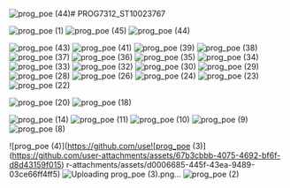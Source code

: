 ![prog_poe (44)](https://github.com/user-attachments/assets/6a0aeb13-3083-424b-bfa5-f76f17f90c1f)# PROG7312_ST10023767


![prog_poe (1)](https://github.com/user-attachments/assets/af71acc5-421c-49e6-bcac-eec4801e4d46)
![prog_poe (45)](https://github.com/user-attachments/assets/7a2831a0-2615-4f32-b940-19d6147d8a72)
![prog_poe (44)](https://github.com/user-attachments/assets/6aaba5eb-ff93-4d2f-9cfe-1981e52a84ec)



![prog_poe (43)](https://github.com/user-attachments/assets/1f5ca36c-cf39-4262-b485-afde2e361e4a)
![prog_poe (41)](https://github.com/user-attachments/assets/60c044c2-119d-4374-9643-6658996f4984)
![prog_poe (39)](https://github.com/user-attachments/assets/c32fd606-1be9-48fa-b270-62e10cd6d31c)
![prog_poe (38)](https://github.com/user-attachments/assets/790830d4-0e1a-486d-b1f4-3730dc6c7dcb)
![prog_poe (37)](https://github.com/user-attachments/assets/3ee668d0-f1fe-4894-8856-ef48c11f7377)
![prog_poe (36)](https://github.com/user-attachments/assets/227ecf62-75a9-40ab-a3b3-a28dead9cda0)
![prog_poe (35)](https://github.com/user-attachments/assets/e87d4a87-5ff5-42df-ae4e-2c79db7ede2f)
![prog_poe (34)](https://github.com/user-attachments/assets/a6de1ad3-3eba-47dc-9e3e-45822f224a45)
![prog_poe (33)](https://github.com/user-attachments/assets/17d6a15d-66f2-4830-abe9-6ca9d0ff08a0)
![prog_poe (32)](https://github.com/user-attachments/assets/5c5be023-6dd3-4ded-a4d8-ed1227f4ab28)
![prog_poe (30)](https://github.com/user-attachments/assets/cc987d04-6787-48a2-a462-d0dbaa7980cc)
![prog_poe (29)](https://github.com/user-attachments/assets/18f39ad9-be8b-4055-b91d-7d76353b7044)
![prog_poe (28)](https://github.com/user-attachments/assets/350600ff-1659-48f0-9c82-acf599f407be)
![prog_poe (26)](https://github.com/user-attachments/assets/ac47cf08-7e6a-404d-b2d3-106887aa9139)
![prog_poe (24)](https://github.com/user-attachments/assets/4d1d043e-9039-4409-99b0-fc090d571031)
![prog_poe (23)](https://github.com/user-attachments/assets/cd5a98e0-7159-4a68-8432-abee36e6dd3f)
![prog_poe (22)](https://github.com/user-attachments/assets/e67c5f8c-1850-4cc3-a6e7-9c38ba49d0eb)


![prog_poe (20)](https://github.com/user-attachments/assets/ceb3ab90-6f28-42fc-92fa-705a5ba4e85a)
![prog_poe (18)](https://github.com/user-attachments/assets/16cbb228-9e34-4009-8875-7912ab62db1b)


![prog_poe (14)](https://github.com/user-attachments/assets/c5638695-9a0f-4253-9319-a66868cd0b14)
![prog_poe (11)](https://github.com/user-attachments/assets/f4308fc9-4fb7-4efc-b205-5a298178d9b3)
![prog_poe (10)](https://github.com/user-attachments/assets/87f205a8-eaa0-4b84-a45e-5174d81bdefa)
![prog_poe (9)](https://github.com/user-attachments/assets/48ef9499-b946-4aca-a58c-f41e7ec76b93)
![prog_poe (8)](https://github.com/user-attachments/assets/65c4a80a-5d36-4e30-8059-618673378124)

![prog_poe (4)](https://github.com/use![prog_poe (3)](https://github.com/user-attachments/assets/67b3cbbb-4075-4692-bf6f-d8d43159f015)
r-attachments/assets/d0006685-445f-43ea-9489-03ce66ff4ff5)
![Uploading prog_poe (3).png…]()
![prog_poe (2)](https://github.com/user-attachments/assets/c9484bb8-9702-4d4f-a14c-bb03576cdd0f)

